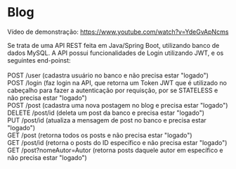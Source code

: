 # Blog

Vídeo de demonstração: https://www.youtube.com/watch?v=YdeGvApNcms

Se trata de uma API REST feita em Java/Spring Boot, utilizando banco de dados MySQL. A API possui funcionalidades de Login utilizando JWT, e os seguintes end-poinst: </br></br>
POST /user (cadastra usuário no banco e não precisa estar "logado")</br>
POST /login (faz login na API, que retorna um Token JWT que é utilizado no cabeçalho para fazer a autenticação por requisção, por se STATELESS e não precisa estar "logado")</br>
POST /post (cadastra uma nova postagem no blog e precisa estar "logado")</br>
DELETE /post/id (deleta um post da banco e precisa estar "logado")</br>
PUT /post/id (atualiza a mensagem de post no banco e precisa estar "logado")</br>
GET /post (retorna todos os posts e não precisa estar "logado")</br>
GET /post/id (retorna o posts do ID específico e não precisa estar "logado")</br>
GET /post?nomeAutor=Autor (retorna posts daquele autor em específico e não precisa estar "logado")
